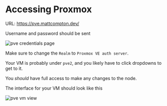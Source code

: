 # Accessing Proxmox

URL: https://pve.mattcompton.dev/

Username and password should be sent

![pve credentials page](/pve_login.png)

Make sure to change the `Realm` to `Proxmox VE auth server`.

Your VM is probably under `pve2`, and you likely have to click dropdowns to get to it.

You *should* have full access to make any changes to the node.

The interface for your VM should look like this

![pve vm view](/pve_vm_view.png)